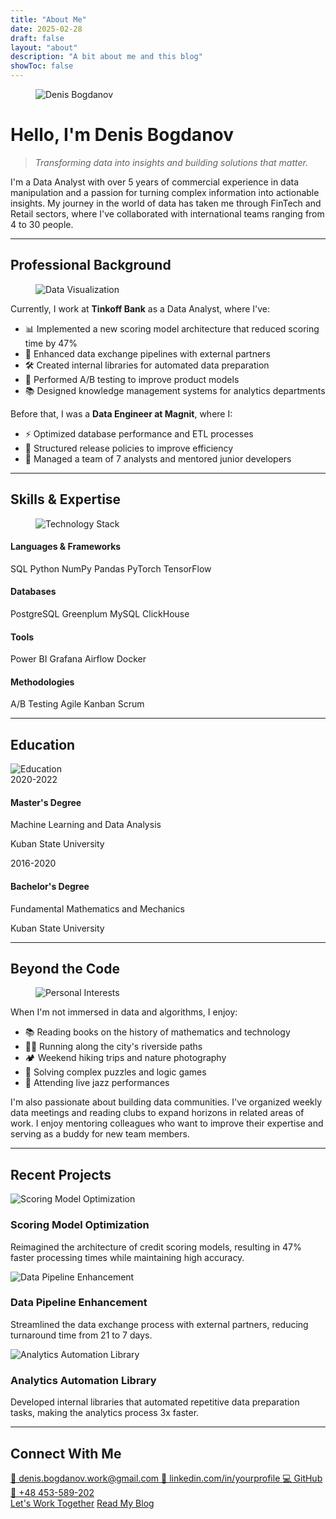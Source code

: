 ```yaml
---
title: "About Me"
date: 2025-02-28
draft: false
layout: "about"
description: "A bit about me and this blog"
showToc: false
---
```


<link rel="stylesheet" href="/css/about-styles.css">

<!-- Using direct HTML instead of shortcode for profile image -->
<figure class="profile-image">
  <img src="/images/about_image.jpg" alt="Denis Bogdanov">
</figure>

# Hello, I'm Denis Bogdanov

> *Transforming data into insights and building solutions that matter.*

I'm a Data Analyst with over 5 years of commercial experience in data manipulation and a passion for turning complex information into actionable insights. My journey in the world of data has taken me through FinTech and Retail sectors, where I've collaborated with international teams ranging from 4 to 30 people.

---

## Professional Background

<!-- Using direct HTML instead of shortcode for this image -->
<figure class="right-float-image">
  <img src="/images/data-visualization.jpg" alt="Data Visualization">
</figure>

Currently, I work at **Tinkoff Bank** as a Data Analyst, where I've:
- 📊 Implemented a new scoring model architecture that reduced scoring time by 47%
- 🔄 Enhanced data exchange pipelines with external partners
- 🛠️ Created internal libraries for automated data preparation
- 🧪 Performed A/B testing to improve product models
- 📚 Designed knowledge management systems for analytics departments

Before that, I was a **Data Engineer at Magnit**, where I:
- ⚡ Optimized database performance and ETL processes
- 📝 Structured release policies to improve efficiency
- 👥 Managed a team of 7 analysts and mentored junior developers

---

## Skills & Expertise

<!-- Using absolute URL for this image -->
<figure class="left-float-image">
  <img src="/images/tech-stack.jpeg" alt="Technology Stack">
</figure>

<div class="skills-container">
  <div class="skill-category">
    <h4>Languages & Frameworks</h4>
    <span class="skill-tag">SQL</span>
    <span class="skill-tag">Python</span>
    <span class="skill-tag">NumPy</span>
    <span class="skill-tag">Pandas</span>
    <span class="skill-tag">PyTorch</span>
    <span class="skill-tag">TensorFlow</span>
  </div>
  
  <div class="skill-category">
    <h4>Databases</h4>
    <span class="skill-tag">PostgreSQL</span>
    <span class="skill-tag">Greenplum</span>
    <span class="skill-tag">MySQL</span>
    <span class="skill-tag">ClickHouse</span>
  </div>
  
  <div class="skill-category">
    <h4>Tools</h4>
    <span class="skill-tag">Power BI</span>
    <span class="skill-tag">Grafana</span>
    <span class="skill-tag">Airflow</span>
    <span class="skill-tag">Docker</span>
  </div>
  
  <div class="skill-category">
    <h4>Methodologies</h4>
    <span class="skill-tag">A/B Testing</span>
    <span class="skill-tag">Agile</span>
    <span class="skill-tag">Kanban</span>
    <span class="skill-tag">Scrum</span>
  </div>
</div>

---

## Education

<!-- Using direct HTML for this image -->
<img src="/images/education.jpeg" alt="Education" class="education-image">

<div class="education-container">
  <div class="education-item">
    <div class="education-year">2020-2022</div>
    <div class="education-content">
      <h4>Master's Degree</h4>
      <p>Machine Learning and Data Analysis</p>
      <p>Kuban State University</p>
    </div>
  </div>
  
  <div class="education-item">
    <div class="education-year">2016-2020</div>
    <div class="education-content">
      <h4>Bachelor's Degree</h4>
      <p>Fundamental Mathematics and Mechanics</p>
      <p>Kuban State University</p>
    </div>
  </div>
</div>

---

## Beyond the Code

<!-- Using direct HTML for this image -->
<figure class="right-float-image">
  <img src="/images/interests.jpg" alt="Personal Interests">
</figure>

When I'm not immersed in data and algorithms, I enjoy:

- 📚 Reading books on the history of mathematics and technology
- 🏃‍♂️ Running along the city's riverside paths
- 🏕️ Weekend hiking trips and nature photography
- 🧩 Solving complex puzzles and logic games
- 🎵 Attending live jazz performances

I'm also passionate about building data communities. I've organized weekly data meetings and reading clubs to expand horizons in related areas of work. I enjoy mentoring colleagues who want to improve their expertise and serving as a buddy for new team members.

---

## Recent Projects

<div class="projects-showcase">
  <div class="project-card">
    <img src="/images/project1.jpeg" alt="Scoring Model Optimization" class="project-image">
    <h3 class="project-title">Scoring Model Optimization</h3>
    <p class="project-description">Reimagined the architecture of credit scoring models, resulting in 47% faster processing times while maintaining high accuracy.</p>
  </div>
  
  <div class="project-card">
    <img src="/images/project2.jpeg" alt="Data Pipeline Enhancement" class="project-image">
    <h3 class="project-title">Data Pipeline Enhancement</h3>
    <p class="project-description">Streamlined the data exchange process with external partners, reducing turnaround time from 21 to 7 days.</p>
  </div>
  
  <div class="project-card">
    <img src="/images/project3.jpg" alt="Analytics Automation Library" class="project-image">
    <h3 class="project-title">Analytics Automation Library</h3>
    <p class="project-description">Developed internal libraries that automated repetitive data preparation tasks, making the analytics process 3x faster.</p>
  </div>
</div>

---

## Connect With Me

<div class="connect-container">
  <a href="mailto:denis.bogdanov.work@gmail.com" class="connect-item">
    <span>📧 denis.bogdanov.work@gmail.com</span>
  </a>
  
  <a href="https://linkedin.com/in/yourprofile" class="connect-item">
    <span>🔗 linkedin.com/in/yourprofile</span>
  </a>
  
  <a href="https://github.com/yourusername" class="connect-item">
    <span>💻 GitHub</span>
  </a>
  
  <a href="tel:+48453589202" class="connect-item">
    <span>📱 +48 453-589-202</span>
  </a>
</div>

<div class="cta-container">
  <a href="/contact" class="cta-button">Let's Work Together</a>
  <a href="/blog" class="cta-button secondary">Read My Blog</a>
</div>